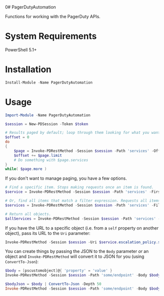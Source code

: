 0# PagerDutyAutomation

Functions for working with the PagerDuty APIs.

# System Requirements

PowerShell 5.1+

# Installation

```powershell
Install-Module -Name PagerDutyAutomation
```

# Usage

```powershell
Import-Module -Name PagerDutyAutomation

$session = New-PDSession -Token $token

# Results paged by default; loop through them looking for what you want.
$offset = 0
do
{
    $page = Invoke-PDRestMethod -Session $session -Path 'services' -Offset $offset
    $offset += $page.limit
    # Do something with $page.services
}
while( $page.more )
```

If you don't want to manage paging, you have a few options.

```powershell
# Find a specific item. Stops making requests once an item is found.
$service = Invoke-PDRestMethod -Session $session -Path 'services' -First { $_.name -eq 'My Service' }

# Or, find all items that match a filter expression. Requests all items from PagerDuty
$services = Invoke-PDRestMethod -Session $session -Path 'services' -Filter { $_.name -like '*Service' }

# Return all objects.
$allServices = Invoke-PDRestMethod -Session $session -Path 'services' -All
```

If you have the URL to a specific object (i.e. from a `self` property on another object), pass its URL to the `Uri`
parameter:

```powershell
Invoke-PDRestMethod -Session $session -Uri $service.escalation_policy.self
```

You can create things by passing the JSON to the `Body` parameter *or* an object and `Invoke-PDRestMethod` will convert
it to JSON for you (using `ConvertTo-Json`):

```powershell
$body = [pscustomobject]@{ 'property' = 'value' }
Invoke-PDRestMethod -Session $session -Path 'some/endpoint' -Body $body -Method Post

$bodyJson = $body | ConvertTo-Json -Depth 50
Invoke-PDRestMethod -Session $session -Path 'some/endpoint' -Body $body -Method Post
```